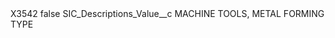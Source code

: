 <?xml version="1.0" encoding="UTF-8"?>
<CustomMetadata xmlns="http://soap.sforce.com/2006/04/metadata" xmlns:xsi="http://www.w3.org/2001/XMLSchema-instance" xmlns:xsd="http://www.w3.org/2001/XMLSchema">
    <label>X3542</label>
    <protected>false</protected>
    <values>
        <field>SIC_Descriptions_Value__c</field>
        <value xsi:type="xsd:string">MACHINE TOOLS, METAL FORMING TYPE</value>
    </values>
</CustomMetadata>
